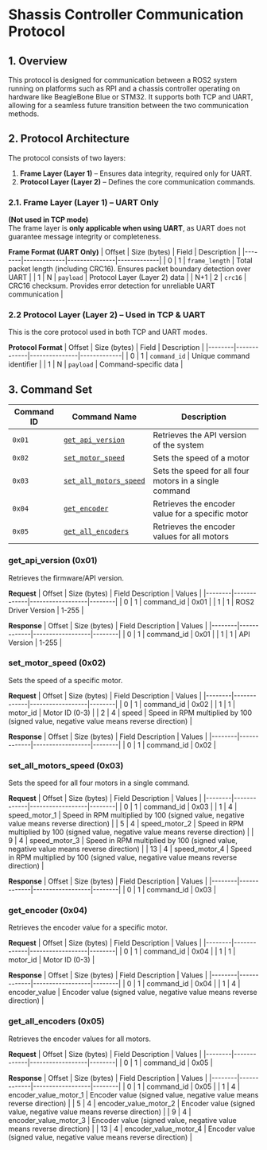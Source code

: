 # Shassis Controller Communication Protocol

## 1. Overview
This protocol is designed for communication between a ROS2 system running on platforms such as RPI and a chassis controller operating on hardware like BeagleBone Blue or STM32. It supports both TCP and UART, allowing for a seamless future transition between the two communication methods.

## 2. Protocol Architecture
The protocol consists of two layers:  
1. **Frame Layer (Layer 1)** – Ensures data integrity, required only for UART.  
2. **Protocol Layer (Layer 2)** – Defines the core communication commands.  

### 2.1. Frame Layer (Layer 1) – UART Only
**(Not used in TCP mode)**  
The frame layer is **only applicable when using UART**, as UART does not guarantee message integrity or completeness.

**Frame Format (UART Only)**
| Offset | Size (bytes) | Field         | Description |
|--------|-------------|---------------|-------------|
| 0      | 1           | `frame_length` | Total packet length (including CRC16). Ensures packet boundary detection over UART |
| 1      | N           | `payload`      | Protocol Layer (Layer 2) data |
| N+1    | 2           | `crc16`        | CRC16 checksum. Provides error detection for unreliable UART communication |

### 2.2 Protocol Layer (Layer 2) – Used in TCP & UART
This is the core protocol used in both TCP and UART modes. 

**Protocol Format**
| Offset | Size (bytes) | Field         | Description |
|--------|-------------|---------------|-------------|
| 0      | 1           | `command_id`   | Unique command identifier |
| 1      | N           | `payload`      | Command-specific data |

## 3. Command Set
| Command ID | Command Name       | Description          |
|------------|-------------------|----------------------|
| `0x01`     | [`get_api_version`](#get_api_version-0x01) | Retrieves the API version of the system |
| `0x02`     | [`set_motor_speed`](#set_motor_speed-0x02) | Sets the speed of a motor |
| `0x03`     | [`set_all_motors_speed`](#set_all_motors_speed-0x03) | Sets the speed for all four motors in a single command |
| `0x04`     | [`get_encoder`](#get_encoder-0x04) | Retrieves the encoder value for a specific motor |
| `0x05`     | [`get_all_encoders`](#get_all_encoders-0x05) | Retrieves the encoder values for all motors |

### get_api_version (0x01)
Retrieves the firmware/API version.

**Request**
| Offset | Size (bytes) | Field Description | Values |
|--------|-------------|------------------|--------|
| 0      | 1           | command_id       | 0x01   |
| 1      | 1           | ROS2 Driver Version | 1-255 |

**Response**
| Offset | Size (bytes) | Field Description | Values |
|--------|-------------|------------------|--------|
| 0      | 1           | command_id       | 0x01   |
| 1      | 1           | API Version      | 1-255  |

### set_motor_speed (0x02)
Sets the speed of a specific motor.

**Request**
| Offset | Size (bytes) | Field Description | Values |
|--------|-------------|------------------|--------|
| 0      | 1           | command_id       | 0x02   |
| 1      | 1           | motor_id         | Motor ID (0-3) |
| 2      | 4           | speed            | Speed in RPM multiplied by 100 (signed value, negative value means reverse direction) |

**Response**
| Offset | Size (bytes) | Field Description | Values |
|--------|-------------|------------------|--------|
| 0      | 1           | command_id       | 0x02   |

### set_all_motors_speed (0x03)
Sets the speed for all four motors in a single command.

**Request**
| Offset | Size (bytes) | Field Description | Values |
|--------|-------------|------------------|--------|
| 0      | 1           | command_id       | 0x03   |
| 1      | 4           | speed_motor_1    | Speed in RPM multiplied by 100 (signed value, negative value means reverse direction) |
| 5      | 4           | speed_motor_2    | Speed in RPM multiplied by 100 (signed value, negative value means reverse direction) |
| 9      | 4           | speed_motor_3    | Speed in RPM multiplied by 100 (signed value, negative value means reverse direction) |
| 13     | 4           | speed_motor_4    | Speed in RPM multiplied by 100 (signed value, negative value means reverse direction) |

**Response**
| Offset | Size (bytes) | Field Description | Values |
|--------|-------------|------------------|--------|
| 0      | 1           | command_id       | 0x03   |

### get_encoder (0x04)
Retrieves the encoder value for a specific motor.

**Request**
| Offset | Size (bytes) | Field Description | Values |
|--------|-------------|------------------|--------|
| 0      | 1           | command_id       | 0x04   |
| 1      | 1           | motor_id         | Motor ID (0-3) |

**Response**
| Offset | Size (bytes) | Field Description | Values |
|--------|-------------|------------------|--------|
| 0      | 1           | command_id       | 0x04   |
| 1      | 4           | encoder_value    | Encoder value (signed value, negative value means reverse direction) |

### get_all_encoders (0x05)
Retrieves the encoder values for all motors.

**Request**
| Offset | Size (bytes) | Field Description | Values |
|--------|-------------|------------------|--------|
| 0      | 1           | command_id       | 0x05   |

**Response**
| Offset | Size (bytes) | Field Description | Values |
|--------|-------------|------------------|--------|
| 0      | 1           | command_id       | 0x05   |
| 1      | 4           | encoder_value_motor_1 | Encoder value (signed value, negative value means reverse direction) |
| 5      | 4           | encoder_value_motor_2 | Encoder value (signed value, negative value means reverse direction) |
| 9      | 4           | encoder_value_motor_3 | Encoder value (signed value, negative value means reverse direction) |
| 13     | 4           | encoder_value_motor_4 | Encoder value (signed value, negative value means reverse direction) |

